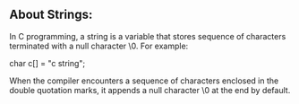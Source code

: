 About Strings:
--------------

In C programming, a string is a variable that stores sequence of characters terminated with a null character \0. For example:

char c[] = "c string";

When the compiler encounters a sequence of characters enclosed in the double quotation marks, it appends a null character \0 at the end by default.

